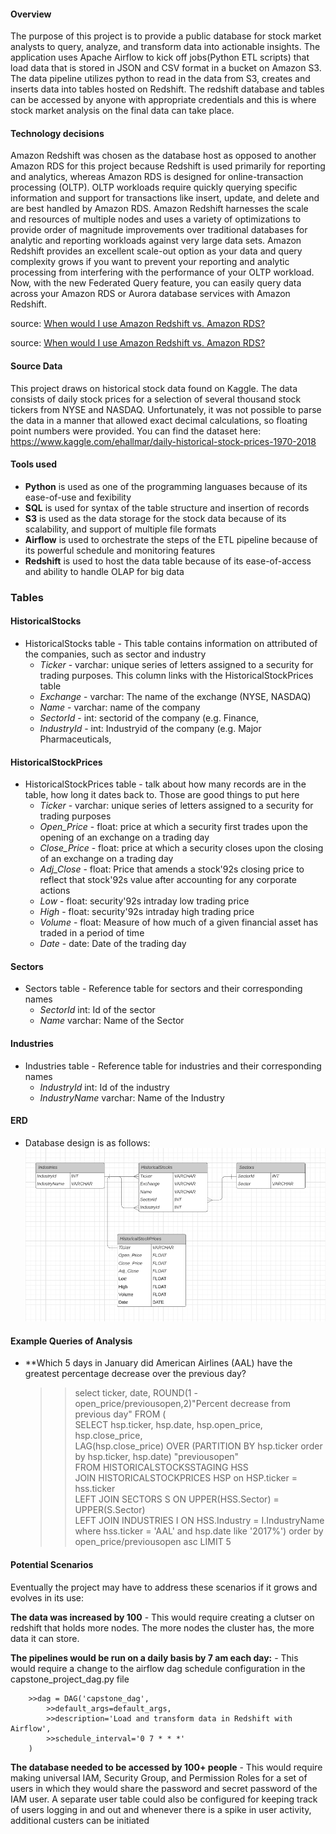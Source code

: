 #### Overview

The purpose of this project is to provide a public database for stock market analysts to query, analyze, and transform data into actionable insights. The application uses Apache Airflow to kick off jobs(Python ETL scripts) that load data that is stored in JSON and CSV format in a bucket on Amazon S3. The data pipeline utilizes python to read in the data from S3, creates and inserts data into tables hosted on Redshift. The redshift database and tables can be accessed by anyone with appropriate credentials and this is where stock market analysis on the final data can take place. 

#### Technology decisions

Amazon Redshift was chosen as the database host as opposed to another Amazon RDS for this project because Redshift is used primarily for reporting and analytics, whereas Amazon RDS is designed for online-transaction processing (OLTP). OLTP workloads require quickly querying specific information and support for transactions like insert, update, and delete and are best handled by Amazon RDS. Amazon Redshift harnesses the scale and resources of multiple nodes and uses a variety of optimizations to provide order of magnitude improvements over traditional databases for analytic and reporting workloads against very large data sets. Amazon Redshift provides an excellent scale-out option as your data and query complexity grows if you want to prevent your reporting and analytic processing from interfering with the performance of your OLTP workload. Now, with the new Federated Query feature, you can easily query data across your Amazon RDS or Aurora database services with Amazon Redshift.

source: [When would I use Amazon Redshift vs. Amazon RDS?](https://aws.amazon.com/redshift/faqs/#:~:text=Both%20Amazon%20Redshift%20and%20Amazon,primarily%20for%20reporting%20and%20analytics.)


source: [When would I use Amazon Redshift vs. Amazon RDS?](https://aws.amazon.com/redshift/faqs/#:~:text=Both%20Amazon%20Redshift%20and%20Amazon,primarily%20for%20reporting%20and%20analytics. "Google's Homepage")



#### **Source Data**
This project draws on historical stock data found on Kaggle. The data consists of daily stock prices for a selection of several thousand stock tickers from NYSE and NASDAQ. Unfortunately, it was not possible to parse the data in a manner that allowed exact decimal calculations, so floating point numbers were provided. You can find the dataset here: https://www.kaggle.com/ehallmar/daily-historical-stock-prices-1970-2018

#### Tools used 
* **Python** is used as one of the programming languases because of its ease-of-use and fexibility 
* **SQL** is used for syntax of the table structure and insertion of records 
* **S3** is used as the data storage for the stock data because of its scalability, and support of multiple file formats 
* **Airflow** is used to orchestrate the steps of the ETL pipeline because of its powerful schedule and monitoring features
* **Redshift** is used to host the data table because of its ease-of-access and ability to handle OLAP for big data 

### Tables 


#### **HistoricalStocks**

* HistoricalStocks table - This table contains information on attributed of the companies, such as sector and industry 
	- *Ticker* - varchar: unique series of letters assigned to a security for trading purposes. This column links with the HistoricalStockPrices table
	- *Exchange* - varchar: The name of the exchange (NYSE, NASDAQ)
	- *Name* - varchar: name of the company
	- *SectorId* - int: sectorid of the company (e.g. Finance, 
	- *IndustryId* - int: Industryid of the company  (e.g. Major Pharmaceuticals, 



#### **HistoricalStockPrices**

* HistoricalStockPrices table - talk about how many records are in the table, how long it dates back to. Those are good things to put here 
	- *Ticker* - varchar: unique series of letters assigned to a security for trading purposes
	- *Open_Price* - float: price at which a security first trades upon the opening of an exchange on a trading day 
	- *Close_Price* - float: price at which a security closes upon the closing of an exchange on a trading day 
	- *Adj_Close* - float: Price that amends a stock\'92s closing price to reflect that stock\'92s value after accounting for any corporate actions
	- *Low* - float: security\'92s intraday low trading price 
	- *High* - float:  security\'92s intraday high trading price 
	- *Volume* - float: Measure of how much of a given financial asset has traded in a period of time 
	- *Date* - date: Date of the trading day 


#### **Sectors**
* Sectors table - Reference table for sectors and their corresponding names
	- *SectorId* int: Id of the sector 
	- *Name* varchar: Name of the Sector

#### **Industries**
* Industries table - Reference table for industries and their corresponding names 
	- *IndustryId* int: Id of the industry
	- *IndustryName* varchar: Name of the Industry 


#### **ERD**
 * Database design is as follows:
![Database Design](https://github.com/sammcint/Data-Engineer-Nanodegree-Projects-Udacity/blob/master/images/Capstone-ERD.png)

#### **Example Queries of Analysis** ####

 * **Which 5 days in January did American Airlines (AAL) have the greatest percentage decrease over the previous day? 

    >>select ticker, date, ROUND(1 - open_price/previousopen,2)"Percent decrease from previous day" FROM  (  
    >>SELECT hsp.ticker, hsp.date, hsp.open_price, hsp.close_price,  
    >>LAG(hsp.close_price) OVER (PARTITION BY hsp.ticker order by hsp.ticker, hsp.date) "previousopen"  
    >>FROM HISTORICALSTOCKSSTAGING HSS  
    >>JOIN HISTORICALSTOCKPRICES HSP on HSP.ticker = hss.ticker  
    >>LEFT JOIN SECTORS S ON UPPER(HSS.Sector) = UPPER(S.Sector)  
    >>LEFT JOIN INDUSTRIES I ON HSS.Industry = I.IndustryName  
    >>where hss.ticker = 'AAL' and hsp.date like '2017%') order by open_price/previousopen asc  LIMIT 5
	
	
#### Potential Scenarios

Eventually the project may have to address these scenarios if it grows and evolves in its use:

**The data was increased by 100** 
	- This would require creating a clutser on redshift that holds more nodes. The more nodes the cluster has, the more data it can store. 

**The pipelines would be run on a daily basis by 7 am each day:**
	- This would require a change to the airflow dag schedule configuration in the capstone_project_dag.py file  
	
		>>dag = DAG('capstone_dag',  
          	>>default_args=default_args,  
          	>>description='Load and transform data in Redshift with Airflow',  
          	>>schedule_interval='0 7 * * *'  
        )

**The database needed to be accessed by 100+ people**
	- This would require making universal IAM, Security Group, and Permission Roles for a set of users in which they would share the password and secret password of the IAM user. A separate user table could also be configured for keeping track of users logging in and out and whenever there is a spike in user activity, additional custers can be initiated
	
	



